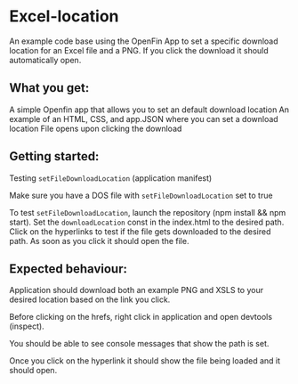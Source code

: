 # Excel-location

An example code base using the OpenFin App to set a specific download location for an Excel file and a PNG. If you click the download it should automatically open.

## What you get:
A simple Openfin app that allows you to set an default download location
An example of an HTML, CSS, and app.JSON where you can set a download location
File opens upon clicking the download

## Getting started:
Testing `setFileDownloadLocation` (application manifest)

Make sure you have a DOS file with `setFileDownloadLocation` set to true

To test `setFileDownloadLocation`, launch the repository (npm install && npm start).
Set the `downloadLocation` const in the index.html to the desired path.
Click on the hyperlinks to test if the file gets downloaded to the desired path.
As soon as you click it should open the file.

## Expected behaviour:

Application should download both an example PNG and XSLS to your desired location based on the link you click.

Before clicking on the hrefs, right click in application and open devtools (inspect).

You should be able to see console messages that show the path is set.

Once you click on the hyperlink it should show the file being loaded and it should open.
